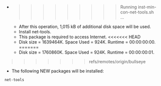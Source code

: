 * >>>>>>>>> Running inst-min-con-net-tools.sh ...
  * After this operation, 1,015 kB of additional disk space will be used.
  * Install net-tools.
  * This package is required to access Internet.
<<<<<<< HEAD
  * Disk size = 1639464K. Space Used = 924K. Runtime = 00:00:00:00.
=======
  * Disk size = 1760860K. Space Used = 924K. Runtime = 00:00:00:01.
>>>>>>> refs/remotes/origin/bullseye
  * The following NEW packages will be installed:
  ```bash
net-tools
  ```
